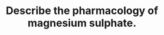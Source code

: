 ---
title: "Describe the pharmacology of magnesium sulphate."
entityType: SAQ
exam: PEX
college: CICM
year: 2011
sitting: B
question: 10
passRate: 4
EC_expectedDomains:
- "For a good answer candidates were expected to mention that Magnesium comes as an inorganic sulphate, acts as a cofactor for a vast number of reactions, can be given orally (poor absorption) as well as intravenously, renal excretion with a low threshold."
EC_errorsCommon:
- "Magnesium is a commonly administered agent within Intensive Care practice."
- "Candidates performed poorly because of a lack of sufficient knowledge and a failure to structure their answer."
---